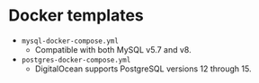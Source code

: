 # Docker templates

- `mysql-docker-compose.yml`
  - Compatible with both MySQL v5.7 and v8.
- `postgres-docker-compose.yml`
  - DigitalOcean supports PostgreSQL versions 12 through 15.
